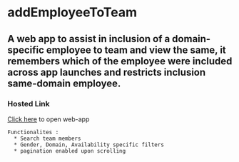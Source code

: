 # addEmployeeToTeam
## A web app to assist in inclusion of a domain-specific employee to team and view the same, it remembers which of the employee were included across app launches and restricts inclusion same-domain employee.

### Hosted Link
<a href="https://flutterapps-22.web.app/">Click here</a> to open web-app
```
Functionalites :
  * Search team members
  * Gender, Domain, Availability specific filters
  * pagination enabled upon scrolling
```
